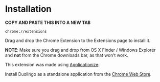 # Installation

**COPY AND PASTE THIS INTO A NEW TAB**

    chrome://extensions
    
Drag and drop the Chrome Extension to the Extensions page to install it.

**NOTE**: Make sure you drag and drop from OS X Finder / Windows Explorer and **not** from the Chrome downloads bar, as that won't work.

This extension was made using [Applicationize](https://applicationize.me/now).

Install Duolingo as a standalone application from the [Chrome Web Store](https://chrome.google.com/webstore/detail/duolingo/pdooakoifjbjkjhjgfhlknnildhbnncl).